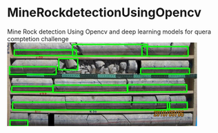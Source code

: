 # MineRockdetectionUsingOpencv
Mine Rock detection Using Opencv and deep learning models for quera comptetion challenge
![alt text](https://github.com/MohammadHasanAbbasi/MineRockdetectionUsingOpencv/blob/main/rock.jpg  "rock detection")

